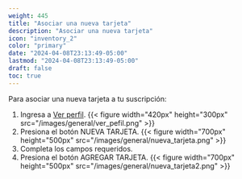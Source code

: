 ```yaml
---
weight: 445
title: "Asociar una nueva tarjeta"
description: "Asociar una nueva tarjeta"
icon: "inventory_2"
color: "primary"
date: "2024-04-08T23:13:49-05:00"
lastmod: "2024-04-08T23:13:49-05:00"
draft: false
toc: true
---
```


Para asociar una nueva tarjeta a tu suscripción:
1. Ingresa a [Ver perfil](Visualizar_tu_perfil.md). 
{{< figure width="420px" height="300px" src="/images/general/ver_pefil.png" >}}
2. Presiona el botón NUEVA TARJETA.
{{< figure width="700px" height="500px" src="/images/general/nueva_tarjeta.png" >}}
3. Completa los campos requeridos.
4. Presiona el botón AGREGAR TARJETA.
{{< figure width="700px" height="500px" src="/images/general/nueva_tarjeta2.png" >}}
